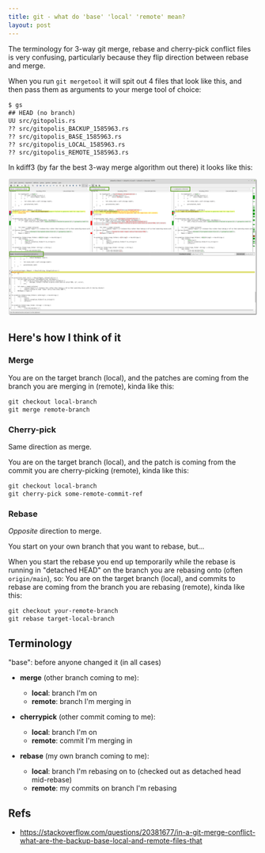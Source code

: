 ```yaml
---
title: git - what do 'base' 'local' 'remote' mean?
layout: post
---
```


The terminology for 3-way git merge, rebase and cherry-pick conflict files is very confusing, particularly because they flip direction between rebase and merge.

When you run `git mergetool` it will spit out 4 files that look like this, and then pass them as arguments to your merge tool of choice:

```
$ gs 
## HEAD (no branch)
UU src/gitopolis.rs
?? src/gitopolis_BACKUP_1585963.rs
?? src/gitopolis_BASE_1585963.rs
?? src/gitopolis_LOCAL_1585963.rs
?? src/gitopolis_REMOTE_1585963.rs
```

In kdiff3 (by far the best 3-way merge algorithm out there) it looks like this:

![kdiff 3-way merge screenshot](/images/blog/git-kdiff-3way-merge.png)

## Here's how I think of it

### Merge

You are on the target branch (local), and the patches are coming from the branch you are merging in (remote), kinda like this:

```
git checkout local-branch
git merge remote-branch
```

### Cherry-pick

Same direction as merge.

You are on the target branch (local), and the patch is coming from the commit you are cherry-picking (remote), kinda like this:

```
git checkout local-branch
git cherry-pick some-remote-commit-ref
```

### Rebase

*Opposite* direction to merge.

You start on your own branch that you want to rebase, but...

When you start the rebase you end up temporarily while the rebase is running in "detached HEAD" on the branch you are rebasing onto (often `origin/main`), so:
You are on the target branch (local), and commits to rebase are coming from the branch you are rebasing (remote), kinda like this:

```
git checkout your-remote-branch
git rebase target-local-branch
```

## Terminology

"base": before anyone changed it (in all cases)


- **merge** (other branch coming to me):
	- **local**:  branch I'm on
	- **remote**: branch I'm merging in

- **cherrypick** (other commit coming to me):
	- **local**:  branch I'm on
	- **remote**: commit I'm merging in

- **rebase** (my own branch coming to me):
	- **local**:  branch I'm rebasing on to (checked out as detached head mid-rebase)
	- **remote**: my commits on branch I'm rebasing

## Refs

* <https://stackoverflow.com/questions/20381677/in-a-git-merge-conflict-what-are-the-backup-base-local-and-remote-files-that>
